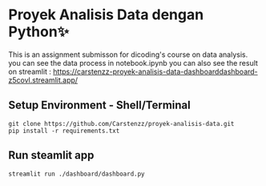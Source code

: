 # Proyek Analisis Data dengan Python✨

This is an assignment submisson for dicoding's course on data analysis.  
you can see the data process in notebook.ipynb
you can also see the result on streamlit : https://carstenzz-proyek-analisis-data-dashboarddashboard-z5covl.streamlit.app/

## Setup Environment - Shell/Terminal
```
git clone https://github.com/Carstenzz/proyek-analisis-data.git
pip install -r requirements.txt
```

## Run steamlit app
```
streamlit run ./dashboard/dashboard.py
```
